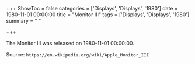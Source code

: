 +++
ShowToc = false
categories = ['Displays', 'Displays', '1980']
date = 1980-11-01 00:00:00
title = "Monitor III"
tags = ['Displays', 'Displays', '1980']
summary = " "

+++

The Monitor III was released on 1980-11-01 00:00:00.

Source: `https://en.wikipedia.org/wiki/Apple_Monitor_III`


